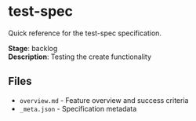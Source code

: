 # test-spec

Quick reference for the test-spec specification.

**Stage**: backlog  
**Description**: Testing the create functionality

## Files
- `overview.md` - Feature overview and success criteria
- `_meta.json` - Specification metadata

